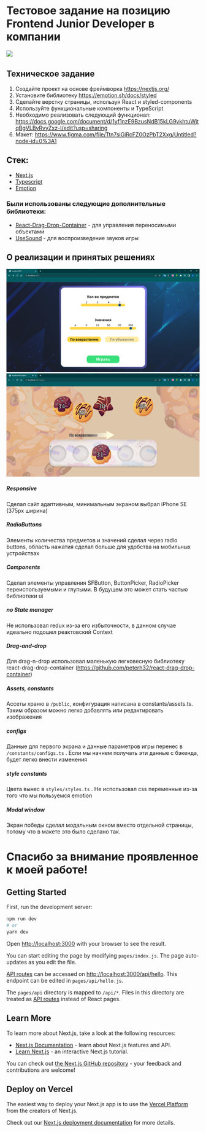 # Тестовое задание на позицию Frontend Junior Developer в компании

![](https://static.tildacdn.com/tild6137-6639-4463-b761-323930623833/Sirius_Future_Full_L.png)

## Техническое задание

1. Создайте проект на основе фреймворка https://nextjs.org/
2. Установите библиотеку https://emotion.sh/docs/styled
3. Сделайте верстку страницы, используя React и styled-components
4. Используйте функциональные компоненты и TypeScript
5. Необходимо реализовать cледующий функционал: https://docs.google.com/document/d/1yf1nzE9BzusNdB15kLG9vkhtuWjtqBgVLByRvyZxz-I/edit?usp=sharing
6. Макет: https://www.figma.com/file/Ttn7siGjRcFZ0OzPbT2Xxg/Untitled?node-id=0%3A1

## Cтек:

- [Next.js](https://nextjs.org/)
- [Typescript](https://www.typescriptlang.org/)
- [Emotion](https://emotion.sh/docs/styled)

### Были использованы следующие дополнительные библиотеки:

- [React-Drag-Drop-Container](https://github.com/peterh32/react-drag-drop-container) - для управления переносимыми объектами
- [UseSound](https://github.com/joshwcomeau/use-sound) - для воспроизведение звуков игры

## О реализации и принятых решениях

![Начальная страница, страница настройки параметров игры](readme/1.png)
![Страниа игры](readme/2.png)

##### Responsive

Сделал сайт адаптивным, минимальным экраном выбрал iPhone SE (375px ширина)

##### RadioButtons

Элементы количества предметов и значений сделал через radio buttons, область нажатия сделал больше для удобства на мобильных устройствах

##### Components

Сделал элементы управления SFButton, ButtonPicker, RadioPicker переиспользуемыми и глупыми. В будущем это может стать частью библиотеки ui

##### no State manager

Не использовал redux из-за его избыточности, в данном случае идеально подошел реактовский Context

##### Drag-and-drop

Для drag-n-drop использовал маленькую легковесную библиотеку react-drag-drop-container (https://github.com/peterh32/react-drag-drop-container)

##### Assets, constants

Ассеты храню в `/public`, конфигурация написана в constants/assets.ts. Таким образом можно легко добавлять или редактировать изображения

##### configs

Данные для первого экрана и данные параметров игры перенес в `/constants/configs.ts` . Если мы начнем получать эти данные с бэкенда, будет легко внести изменения

##### style constants

Цвета вынес в `styles/styles.ts` . Не использовал css переменные из-за того что мы пользуемся emotion

##### Modal window

Экран победы сделал модальным окном вместо отдельной страницы, потому что в макете это было сделано так.

# Спасибо за внимание проявленное к моей работе!

## Getting Started

First, run the development server:

```bash
npm run dev
# or
yarn dev
```

Open [http://localhost:3000](http://localhost:3000) with your browser to see the result.

You can start editing the page by modifying `pages/index.js`. The page auto-updates as you edit the file.

[API routes](https://nextjs.org/docs/api-routes/introduction) can be accessed on [http://localhost:3000/api/hello](http://localhost:3000/api/hello). This endpoint can be edited in `pages/api/hello.js`.

The `pages/api` directory is mapped to `/api/*`. Files in this directory are treated as [API routes](https://nextjs.org/docs/api-routes/introduction) instead of React pages.

## Learn More

To learn more about Next.js, take a look at the following resources:

- [Next.js Documentation](https://nextjs.org/docs) - learn about Next.js features and API.
- [Learn Next.js](https://nextjs.org/learn) - an interactive Next.js tutorial.

You can check out [the Next.js GitHub repository](https://github.com/vercel/next.js/) - your feedback and contributions are welcome!

## Deploy on Vercel

The easiest way to deploy your Next.js app is to use the [Vercel Platform](https://vercel.com/new?utm_medium=default-template&filter=next.js&utm_source=create-next-app&utm_campaign=create-next-app-readme) from the creators of Next.js.

Check out our [Next.js deployment documentation](https://nextjs.org/docs/deployment) for more details.
